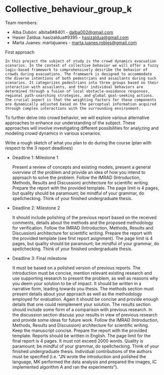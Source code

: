 # Collective_behaviour_group_k

Team members: 
  - Alba Dubón: albita6#8401 - dalba002@gmail.com
  - Hasier Zaldua: hasizaldua#9395 - hasizaldua@gmail.com
  - Marta Juanes: martajuanes - marta.juanes.robles@gmail.com


First approach

    In this project the subject of study is the crowd dynamics evacuation scenarios. In the context of collective behavior we will offer a fuzzy logic-based framework to comprehensively describe the behavior of crowds during evacuations. The framework is designed to accommodate the diverse intentions of both pedestrians and assailants during such scenarios. It categorizes pedestrians into three groups based on their interaction with assailants, and their individual behaviors are determined through a fusion of local obstacle-avoidance responses, regional path-searching strategies, and global goal-seeking actions. The crucial aspect is that the weighting factors for these components are dynamically adjusted based on the perceptual information acquired through complex interactions with the surrounding environment. 
To further delve into crowd behavior, we will explore various alternative approaches to enhance our understanding of the subject. These approaches will involve investigating different possibilities for analyzing and modeling crowd dynamics in various scenarios.


Write a rough sketch of what you plan to do during the course (plan with respect to the 3 report deadlines)
  - Deadline 1: Milestone 1

    Present a review of concepts and existing models, present a general overview of the problem and provide an idea of how you intend to approach to solve the          problem. Follow the IMRAD (Introduction, Methods, Results and Discussion) architecture for scientific writing. Prepare the report with the provided template.       The page limit is 4 pages, but quality should be paramount; be mindful of your grammar, do spellchecking. Think of your finished undergraduate thesis.
    
  - Deadline 2: Milestone 2
    
    It should include polishing of the previous report based on the received comments, details about the methods and the proposed methodology for verification.         Follow the IMRAD (Introduction, Methods, Results and Discussion) architecture for scientific writing. Prepare the report with the provided template (see first      report asignment). The page limit is 4 pages, but quality should be paramount; be mindful of your grammar, do spellchecking. Think of your finished                 undergraduate thesis. 

  - Deadline 3: Final milestone
    
    It must be based on a polished version of previous reports. The introduction must be concise, mention relevant existing research and use supporting research to     present the problem, as well as reasons why you deem your solution to be of impact. It should be written in a narrative form, leading towards you thesis. The       methods section must present details about your approach as well as the methodology employed for evaluation. Again it should be concise and provide enough          details that one could reimplement your solution. The results section should include some form of a comparison with previous research. In the discussion            section discuss your results in view of previous research and provide some ideas for future work. Follow the IMRAD (Introduction, Methods, Results and              Discussion) architecture for scientific writing. Keep the manuscript concise. Prepare the report with the provided template. Reports should be written in           English. The page limit for the final report is 4 pages. It must not exceed 2000 words. Quality is paramount; be mindful of your grammar, do spellchecking.         Think of your finished undergraduate thesis. Individual contributions of the authors must be specified (i.e. "JN wrote the introduction and polished the            language, MK performed the data analysis and prepared the images, IC implemented algorithm A and ran the experiments"). 
